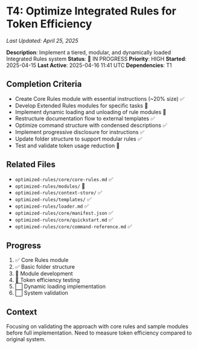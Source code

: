 # T4: Optimize Integrated Rules for Token Efficiency
*Last Updated: April 25, 2025*

**Description**: Implement a tiered, modular, and dynamically loaded Integrated Rules system
**Status**: 🔄 IN PROGRESS
**Priority**: HIGH
**Started**: 2025-04-15
**Last Active**: 2025-04-16 11:41 UTC
**Dependencies**: T1

## Completion Criteria
- Create Core Rules module with essential instructions (~20% size) ✅
- Develop Extended Rules modules for specific tasks 🔄
- Implement dynamic loading and unloading of rule modules 🔄
- Restructure documentation flow to external templates ✅
- Optimize command structure with condensed descriptions ✅
- Implement progressive disclosure for instructions ✅
- Update folder structure to support modular rules ✅
- Test and validate token usage reduction 🔄

## Related Files
- `optimized-rules/core/core-rules.md` ✅
- `optimized-rules/modules/` 🔄
- `optimized-rules/context-store/` ✅
- `optimized-rules/templates/` ✅
- `optimized-rules/loader.md` ✅
- `optimized-rules/core/manifest.json` ✅
- `optimized-rules/core/quickstart.md` ✅
- `optimized-rules/core/command-reference.md` ✅

## Progress
1. ✅ Core Rules module
2. ✅ Basic folder structure
3. 🔄 Module development
4. 🔄 Token efficiency testing
5. ⬜ Dynamic loading implementation
6. ⬜ System validation

## Context
Focusing on validating the approach with core rules and sample modules before full implementation. Need to measure token efficiency compared to original system.